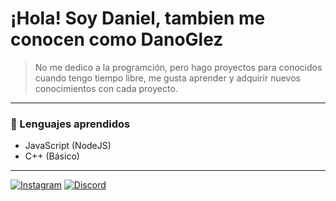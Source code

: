 # ¡Hola! Soy Daniel, tambien me conocen como DanoGlez
> No me dedico a la programción, pero hago proyectos para conocidos cuando tengo tiempo libre, me gusta aprender y adquirir nuevos conocimientos con cada proyecto.

---

### 🔩 Lenguajes aprendidos
- JavaScript (NodeJS)
- C++ (Básico)

---
[![Instagram](https://i.imgur.com/9dxVXq9.png)](https://instagram.com/danieldaarias)
[![Discord](https://assets-global.website-files.com/6238e97f6441e30a13a52345/6436e47afe585348eac57c74_Discord-Logo%2BWordmark-Color%20(1).png)](https://discord.gg/u7sAMDuFAK)

